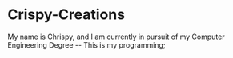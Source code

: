 # Crispy-Creations
My name is Chrispy, and I am currently in pursuit of my Computer Engineering Degree -- This is my programming;
